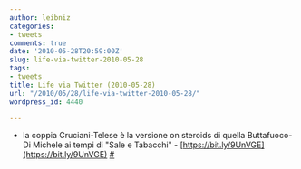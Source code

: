 ```yaml
---
author: leibniz
categories:
- tweets
comments: true
date: '2010-05-28T20:59:00Z'
slug: life-via-twitter-2010-05-28
tags:
- tweets
title: Life via Twitter (2010-05-28)
url: "/2010/05/28/life-via-twitter-2010-05-28/"
wordpress_id: 4440

---
```

* la coppia Cruciani-Telese è la versione on steroids di quella Buttafuoco-Di Michele ai tempi di "Sale e Tabacchi" - [https://bit.ly/9UnVGE](https://bit.ly/9UnVGE) [#](https://twitter.com/leibniz/statuses/14887385257)


